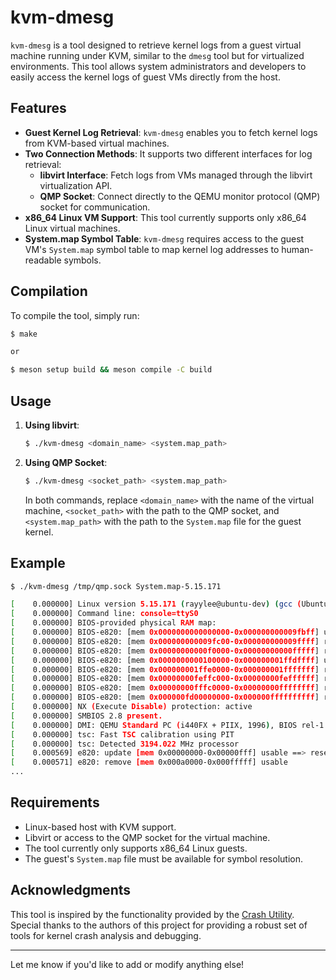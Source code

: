 # kvm-dmesg

`kvm-dmesg` is a tool designed to retrieve kernel logs from a guest virtual machine running under KVM, similar to the `dmesg` tool but for virtualized environments. This tool allows system administrators and developers to easily access the kernel logs of guest VMs directly from the host.

## Features

- **Guest Kernel Log Retrieval**: `kvm-dmesg` enables you to fetch kernel logs from KVM-based virtual machines.
- **Two Connection Methods**: It supports two different interfaces for log retrieval:
  - **libvirt Interface**: Fetch logs from VMs managed through the libvirt virtualization API.
  - **QMP Socket**: Connect directly to the QEMU monitor protocol (QMP) socket for communication.
- **x86_64 Linux VM Support**: This tool currently supports only x86_64 Linux virtual machines.
- **System.map Symbol Table**: `kvm-dmesg` requires access to the guest VM's `System.map` symbol table to map kernel log addresses to human-readable symbols.

## Compilation

To compile the tool, simply run:

```bash
$ make

or

$ meson setup build && meson compile -C build
```

## Usage

1. **Using libvirt**:
   ```bash
   $ ./kvm-dmesg <domain_name> <system.map_path>
   ```

2. **Using QMP Socket**:
   ```bash
   $ ./kvm-dmesg <socket_path> <system.map_path>
   ```

   In both commands, replace `<domain_name>` with the name of the virtual machine, `<socket_path>` with the path to the QMP socket, and `<system.map_path>` with the path to the `System.map` file for the guest kernel.

## Example

```bash
$ ./kvm-dmesg /tmp/qmp.sock System.map-5.15.171

[    0.000000] Linux version 5.15.171 (rayylee@ubuntu-dev) (gcc (Ubuntu 13.2.0-23ubuntu4) 13.2.0, GNU ld (GNU Binutils for Ubuntu) 2.42) #1 SMP Tue Nov 12 14:44:05 UTC 2024
[    0.000000] Command line: console=ttyS0
[    0.000000] BIOS-provided physical RAM map:
[    0.000000] BIOS-e820: [mem 0x0000000000000000-0x000000000009fbff] usable
[    0.000000] BIOS-e820: [mem 0x000000000009fc00-0x000000000009ffff] reserved
[    0.000000] BIOS-e820: [mem 0x00000000000f0000-0x00000000000fffff] reserved
[    0.000000] BIOS-e820: [mem 0x0000000000100000-0x000000001ffdffff] usable
[    0.000000] BIOS-e820: [mem 0x000000001ffe0000-0x000000001fffffff] reserved
[    0.000000] BIOS-e820: [mem 0x00000000feffc000-0x00000000feffffff] reserved
[    0.000000] BIOS-e820: [mem 0x00000000fffc0000-0x00000000ffffffff] reserved
[    0.000000] BIOS-e820: [mem 0x000000fd00000000-0x000000ffffffffff] reserved
[    0.000000] NX (Execute Disable) protection: active
[    0.000000] SMBIOS 2.8 present.
[    0.000000] DMI: QEMU Standard PC (i440FX + PIIX, 1996), BIOS rel-1.16.3-0-ga6ed6b701f0a-prebuilt.qemu.org 04/01/2014
[    0.000000] tsc: Fast TSC calibration using PIT
[    0.000000] tsc: Detected 3194.022 MHz processor
[    0.000569] e820: update [mem 0x00000000-0x00000fff] usable ==> reserved
[    0.000571] e820: remove [mem 0x000a0000-0x000fffff] usable
...
```

## Requirements

- Linux-based host with KVM support.
- Libvirt or access to the QMP socket for the virtual machine.
- The tool currently only supports x86_64 Linux guests.
- The guest's `System.map` file must be available for symbol resolution.

## Acknowledgments

This tool is inspired by the functionality provided by the [Crash Utility](https://github.com/crash-utility/crash). Special thanks to the authors of this project for providing a robust set of tools for kernel crash analysis and debugging.

---

Let me know if you'd like to add or modify anything else!

